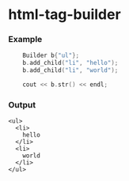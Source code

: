 # html-tag-builder
### Example
```c++
    Builder b{"ul"};
    b.add_child("li", "hello");
    b.add_child("li", "world");

    cout << b.str() << endl;
```
### Output
```
<ul>
  <li>
    hello
  </li>
  <li>
    world
  </li>
</ul>
```
